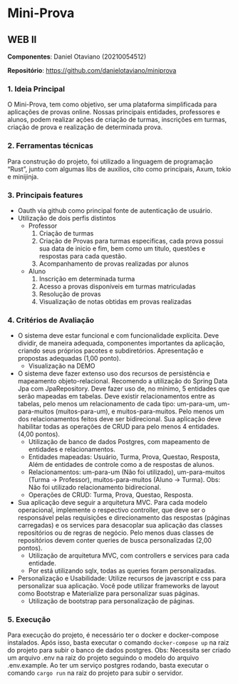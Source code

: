 # Mini-Prova
## WEB II

**Componentes**: Daniel Otaviano (20210054512)

**Repositório**: https://github.com/danielotaviano/miniprova

### 1. Ideia Principal
O Mini-Prova, tem como objetivo, ser uma plataforma simplificada para aplicações de provas online. Nossas principais entidades, professores e alunos, podem realizar ações de criação de turmas, inscrições em turmas, criação de prova e realização de determinada prova.

### 2. Ferramentas técnicas
Para construção do projeto, foi utilizado a linguagem de programação “Rust”, junto com algumas libs de auxilios, cito como principais, Axum, tokio e minijinja.

### 3. Principais features
- Oauth via github como principal fonte de autenticação de usuário.
- Utilização de dois perfis distintos
  - Professor
    1. Criação de turmas
    2. Criação de Provas para turmas especificas, cada prova possui sua data de  inicio e fim, bem como um titulo, questões e respostas para cada questão.
    3. Acompanhamento de provas realizadas por alunos
  - Aluno
    1. Inscrição em determinada turma
    2. Acesso a provas disponíveis em turmas matriculadas
    3. Resolução de provas
    4. Visualização de notas obtidas em provas realizadas
### 4. Critérios de Avaliação
- O sistema deve estar funcional e com funcionalidade explícita. Deve dividir, de
maneira adequada, componentes importantes da aplicação, criando seus próprios
pacotes e subdiretórios. Apresentação e propostas adequadas (1,00 ponto).
  - Visualização na DEMO
- O sistema deve fazer extenso uso dos recursos de persistência e mapeamento
objeto-relacional. Recomendo a utilização do Spring Data Jpa com JpaRepository.
Deve fazer uso de, no mínimo, 5 entidades que serão mapeadas em tabelas. Deve
existir relacionamentos entre as tabelas, pelo menos um relacionamento de cada tipo:
um-para-um, um-para-muitos (muitos-para-um), e muitos-para-muitos. Pelo menos
um dos relacionamentos feitos deve ser bidirecional. Sua aplicação deve habilitar
todas as operações de CRUD para pelo menos 4 entidades. (4,00 pontos).
  - Utilização de banco de dados Postgres, com mapeamento de entidades e relacionamentos.
  - Entidades mapeadas: Usuário, Turma, Prova, Questao, Resposta, Além de entidades de controle como a de respostas de alunos.
  - Relacionamentos: um-para-um (Não foi utilizado), um-para-muitos (Turma -> Professor), 
  muitos-para-muitos (Aluno -> Turma). Obs: Não foi utilizado relacionamento bidirecional.
  - Operações de CRUD: Turma, Prova, Questao, Resposta.
- Sua aplicação deve seguir a arquitetura MVC. Para cada modelo operacional,
implemente o respectivo controller, que deve ser o responsável pelas requisições e
direcionamento das respostas (páginas carregadas) e os services para desacoplar sua
aplicação das classes repositórios ou de regras de negócio. Pelo menos duas classes de
repositórios devem conter queries de busca personalizadas (2,00 pontos).
  - Utilização de arquitetura MVC, com controllers e services para cada entidade.
  - Por está utilizando sqlx, todas as queries foram personalizadas.
- Personalização e Usabilidade: Utilize recursos de javascript e css para personalizar
sua aplicação. Você pode utilizar frameworks de layout como Bootstrap e Materialize
para personalizar suas páginas. 
  - Utilização de bootstrap para personalização de páginas.

### 5. Execução
Para execução do projeto, é necessário ter o docker e docker-compose instalados. Após isso, basta executar o comando `docker-compose up` na raiz do projeto para subir o banco de dados postgres.
Obs: Necessita ser criado um arquivo .env na raiz do projeto seguindo o modelo do arquivo .env.example.
Ao ter um serviço postgres rodando, basta executar o comando `cargo run` na raiz do projeto para subir o servidor.